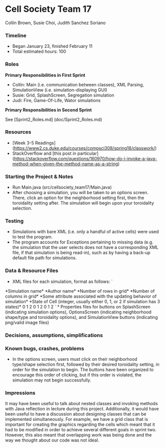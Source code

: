 # Cell Society Team 17
Collin Brown, Susie Choi, Judith Sanchez Soriano

### Timeline
* Began January 23, finished February 11
* Total estimated hours: 100

### Roles
**Primary Responsibilities in First Sprint**
* Collin: Main (i.e. communication between classes), XML Parsing, SimulationView (i.e. simulation-displaying GUI)
* Susie: Grid, SplashScreen, Segregation simulation
* Judi: Fire, Game-Of-Life, Wator simulations

**Primary Responsibilities in Second Sprint**

See [Sprint2_Roles.md] (doc/Sprint2_Roles.md)

### Resources
* [Week 3-5 Readings] (https://www2.cs.duke.edu/courses/compsci308/spring18/classwork/) 
* StackOverflow and [this post in particular] (https://stackoverflow.com/questions/160970/how-do-i-invoke-a-java-method-when-given-the-method-name-as-a-string)

### Starting the Project & Notes
* Run Main.java (src/cellsociety_team17/Main.java)
* After choosing a simulation, you will be taken to an options screen. There, click an option for the neighborhood setting first, then the toroidality setting after. The simulation will begin upon your toroidality selection.

### Testing
* Simulations with bare XML (i.e. only a handful of active cells) were used to test the program. 
* The program accounts for Exceptions pertaining to missing data (e.g. the simulation that the user selects does not have a corresponding XML file, if that simulation is being read-in), such as by having a back-up default file path for simulations. 

### Data & Resource Files
* XML files for each simulation, format as follows:
`
<?xml version="1.0" encoding="UTF-8"?>
<data>
	<meta>
		<simulationType>*Simulation name*</simulationType>
		<title>*Simulation title*</title>
		<author>*Author name*</author>
		<height>*Number of rows in grid*</height>
		<width>*Number of columns in grid*</width>
		<probability>*Some attribute associated with the updating behavior of simulation*</probability>
	</meta>
	<grid>
		<row>
			<cell>*State of Cell (integer, usually either 0, 1, or 2 if simulation has 3 states)*</cell>
			<cell>0</cell>
			<cell>1</cell>
			<cell>2</cell>
			<cell>0</cell>
			<cell>1</cell>
			<cell>2</cell>
			<cell>0</cell>
			<cell>1</cell>
			<cell>2</cell>
		</row>
	</grid>
</data>
`
* Properties files for buttons on SplashScreen (indicating simulation options), OptionsScreen (indicating neighborhood shape/type and toroidality options), and SimulationView buttons (indicating png/valid image files) 

### Decisions, assumptions, simplifications 


### Known bugs, crashes, problems 
* In the options screen, users must click on their neighborhood type/shape selection first, followed by their desired toroidality setting, in order for the simulation to begin. The buttons have been organized to encourage this order of clicking, but if this order is violated, the simulation may not begin successfully. 

### Impressions 
It may have been useful to talk about nested classes and invoking methods with Java reflection in lecture during this project. 
Additionally, it would have been useful to have a discussion about designing classes that can be implemented simultaneously. For example, we have a grid class that is important for creating the graphics regarding the cells which meant that it had to be modified in order to achieve several different goals in sprint two. However, this also meant that overlapping work was being done and the way we thought about our code was not ideal. 